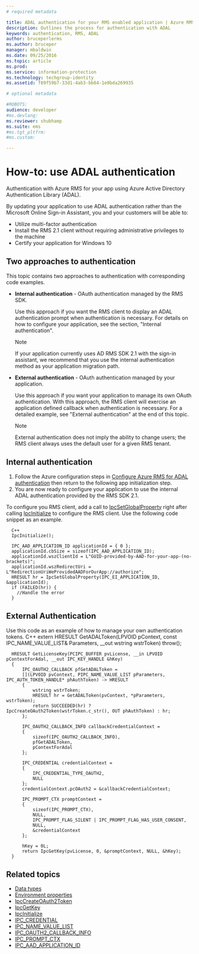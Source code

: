 ```yaml
---
# required metadata

title: ADAL authentication for your RMS enabled application | Azure RMS
description: Outlines the process for authentication with ADAL
keywords: authentication, RMS, ADAL
author: bruceperlerms
ms.author: bruceper
manager: mbaldwin
ms.date: 09/25/2016
ms.topic: article
ms.prod:
ms.service: information-protection
ms.technology: techgroup-identity
ms.assetid: f89f59b7-33d1-4ab3-bb64-1e9bda269935

# optional metadata

#ROBOTS:
audience: developer
#ms.devlang:
ms.reviewer: shubhamp
ms.suite: ems
#ms.tgt_pltfrm:
#ms.custom:

---
```


# How-to: use ADAL authentication

Authentication with Azure RMS for your app using Azure Active Directory Authentication Library (ADAL).

By updating your application to use ADAL authentication rather than the Microsoft Online Sign-in Assistant, you and your customers will be able to:

- Utilize multi-factor authentication
- Install the RMS 2.1 client without requiring administrative privileges to the machine
- Certify your application for Windows 10

## Two approaches to authentication

This topic contains two approaches to authentication with corresponding code examples.

- **Internal authentication** - OAuth authentication managed by the RMS SDK.

  Use this approach if you want the RMS client to display an ADAL authentication prompt when authentication is necessary. For details on how to configure your application, see the section, "Internal authentication".

  > [!Note]
  > If your application currently uses AD RMS SDK 2.1 with the sign-in assistant, we recommend that you use the internal authentication method as your application migration path.

- **External authentication** - OAuth authentication managed by your application.

  Use this approach if you want your application to manage its own OAuth authentication. With this approach, the RMS client will exercise an application defined callback when authentication is necessary. For a detailed example, see "External authentication" at the end of this topic.

  > [!Note]
  > External authentication does not imply the ability to change users; the RMS client always uses the default user for a given RMS tenant.

## Internal authentication

1. Follow the Azure configuration steps in [Configure Azure RMS for ADAL authentication](adal-auth.md) then return to the following app initialization step.
2. You are now ready to configure your application to use the internal ADAL authentication provided by the RMS SDK 2.1.

To configure you RMS client, add a call to [IpcSetGlobalProperty](https://msdn.microsoft.com/library/hh535270.aspx) right after calling [IpcInitialize](https://msdn.microsoft.com/library/jj127295.aspx) to configure the RMS client. Use the following code snippet as an example.

      C++
      IpcInitialize();

      IPC_AAD_APPLICATION_ID applicationId = { 0 };
      applicationId.cbSize = sizeof(IPC_AAD_APPLICATION_ID);
      applicationId.wszClientId = L"GUID-provided-by-AAD-for-your-app-(no-brackets)";
      applicationId.wszRedirectUri = L"RedirectionUriWeProvidedAADForOurApp://authorize";
      HRESULT hr = IpcSetGlobalProperty(IPC_EI_APPLICATION_ID, &applicationId);
      if (FAILED(hr)) {
        //Handle the error
      }

## External Authentication

Use this code as an example of how to manage your own authentication tokens.
      C++
      extern HRESULT GetADALToken(LPVOID pContext, const IPC_NAME_VALUE_LIST& Parameters, __out wstring wstrToken) throw();

      HRESULT GetLicenseKey(PCIPC_BUFFER pvLicense, __in LPVOID pContextForAdal, __out IPC_KEY_HANDLE &hKey)
      {
          IPC_OAUTH2_CALLBACK pfGetADALToken =
          [](LPVOID pvContext, PIPC_NAME_VALUE_LIST pParameters, IPC_AUTH_TOKEN_HANDLE* phAuthToken) -> HRESULT
          {
              wstring wstrToken;
              HRESULT hr = GetADALToken(pvContext, *pParameters, wstrToken);
              return SUCCEEDED(hr) ? IpcCreateOAuth2Token(wstrToken.c_str(), OUT phAuthToken) : hr;
          };

          IPC_OAUTH2_CALLBACK_INFO callbackCredentialContext =
          {
              sizeof(IPC_OAUTH2_CALLBACK_INFO),
              pfGetADALToken,
              pContextForAdal
          };

          IPC_CREDENTIAL credentialContext =
          {
              IPC_CREDENTIAL_TYPE_OAUTH2,
              NULL
          };
          credentialContext.pcOAuth2 = &callbackCredentialContext;

          IPC_PROMPT_CTX promptContext =
          {
              sizeof(IPC_PROMPT_CTX),
              NULL,
              IPC_PROMPT_FLAG_SILENT | IPC_PROMPT_FLAG_HAS_USER_CONSENT,
              NULL,
              &credentialContext
          };

          hKey = 0L;
          return IpcGetKey(pvLicense, 0, &promptContext, NULL, &hKey);
      }

## Related topics

- [Data types](https://msdn.microsoft.com/library/hh535288.aspx)
- [Environment properties](https://msdn.microsoft.com/library/hh535247.aspx)
- [IpcCreateOAuth2Token](https://msdn.microsoft.com/library/mt661866.aspx)
- [IpcGetKey](https://msdn.microsoft.com/library/hh535263.aspx)
- [IpcInitialize](https://msdn.microsoft.com/library/jj127295.aspx)
- [IPC_CREDENTIAL](https://msdn.microsoft.com/library/hh535275.aspx)
- [IPC_NAME_VALUE_LIST](https://msdn.microsoft.com/library/hh535277.aspx)
- [IPC_OAUTH2_CALLBACK_INFO](https://msdn.microsoft.com/library/mt661868.aspx)
- [IPC_PROMPT_CTX](https://msdn.microsoft.com/library/hh535278.aspx)
- [IPC_AAD_APPLICATION_ID](https://msdn.microsoft.com/library/mt661867.aspx)
